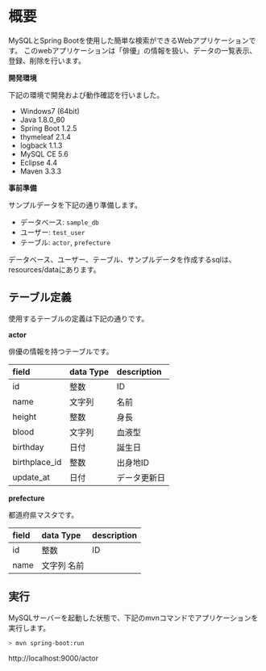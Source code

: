 # 概要

MySQLとSpring Bootを使用した簡単な検索ができるWebアプリケーションです。
このwebアプリケーションは「俳優」の情報を扱い、データの一覧表示、登録、削除を行います。

**開発環境**

下記の環境で開発および動作確認を行いました。

* Windows7 (64bit)
* Java 1.8.0_60
* Spring Boot 1.2.5
 * thymeleaf 2.1.4
 * logback 1.1.3
* MySQL CE 5.6
* Eclipse 4.4
* Maven 3.3.3

**事前準備**

サンプルデータを下記の通り準備します。

* データベース: `sample_db`
* ユーザー: `test_user`
* テーブル: `actor`, `prefecture`

データベース、ユーザー、テーブル、サンプルデータを作成するsqlは、resources/dataにあります。

## テーブル定義

使用するテーブルの定義は下記の通りです。

**actor**

俳優の情報を持つテーブルです。

|field               |data Type  |description              |
|:-------------------|:----------|:------------------------|
|id                  |整数       |ID                       |
|name                |文字列     |名前                     |
|height              |整数       |身長                     |
|blood               |文字列     |血液型                   |
|birthday            |日付       |誕生日                   |
|birthplace_id       |整数       |出身地ID                 |
|update_at           |日付       |データ更新日             |

**prefecture**

都道府県マスタです。

|field               |data Type  |description              |
|:-------------------|:----------|:------------------------|
|id                  |整数       |ID                       |
|name                |文字列      名前                     |

## 実行

MySQLサーバーを起動した状態で、下記のmvnコマンドでアプリケーションを実行します。

```bash
> mvn spring-boot:run
```

http://localhost:9000/actor
